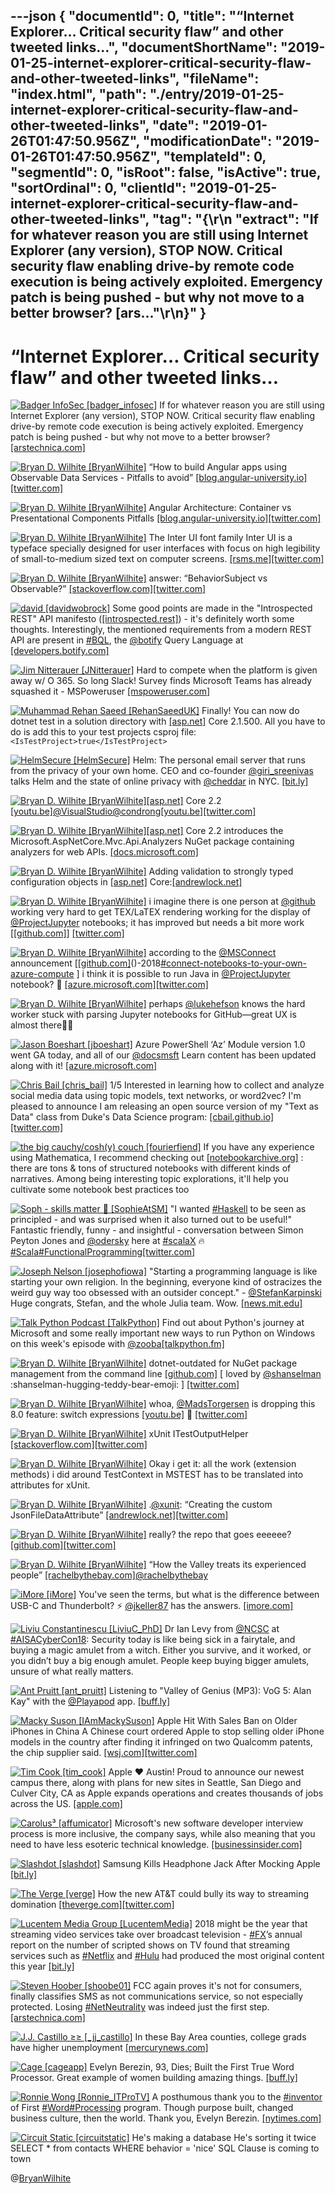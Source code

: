 ---json
{
  "documentId": 0,
  "title": "“Internet Explorer… Critical security flaw” and other tweeted links…",
  "documentShortName": "2019-01-25-internet-explorer-critical-security-flaw-and-other-tweeted-links",
  "fileName": "index.html",
  "path": "./entry/2019-01-25-internet-explorer-critical-security-flaw-and-other-tweeted-links",
  "date": "2019-01-26T01:47:50.956Z",
  "modificationDate": "2019-01-26T01:47:50.956Z",
  "templateId": 0,
  "segmentId": 0,
  "isRoot": false,
  "isActive": true,
  "sortOrdinal": 0,
  "clientId": "2019-01-25-internet-explorer-critical-security-flaw-and-other-tweeted-links",
  "tag": "{\r\n  \"extract\": \"If for whatever reason you are still using Internet Explorer (any version), STOP NOW. Critical security flaw enabling drive-by remote code execution is being actively exploited. Emergency patch is being pushed - but why not move to a better browser? [ars...\"\r\n}"
}
---

# “Internet Explorer… Critical security flaw” and other tweeted links…

[<img alt="Badger InfoSec [badger_infosec]" src="https://songhay.blob.core.windows.net:443/shared-social-twitter/badger_infosec.jpg">](https://twitter.com/badger_infosec) If for whatever reason you are still using Internet Explorer (any version), STOP NOW. Critical security flaw enabling drive-by remote code execution is being actively exploited. Emergency patch is being pushed - but why not move to a better browser? [[arstechnica.com]](https://arstechnica.com/information-technology/2018/12/microsoft-issues-emergency-update-to-fix-critical-ie-flaw-under-active-exploit/)

[<img alt="Bryan D. Wilhite [BryanWilhite]" src="https://songhay.blob.core.windows.net:443/shared-social-twitter/BryanWilhite.jpeg">](http://t.co/UNdqV0Z1zz) “How to build Angular apps using Observable Data Services - Pitfalls to avoid” [[blog.angular-university.io]](https://blog.angular-university.io/how-to-build-angular2-apps-using-rxjs-observable-data-services-pitfalls-to-avoid/)[[twitter.com]](https://twitter.com/BryanWilhite/status/1075539632127799297/photo/1)

[<img alt="Bryan D. Wilhite [BryanWilhite]" src="https://songhay.blob.core.windows.net:443/shared-social-twitter/BryanWilhite.jpeg">](http://t.co/UNdqV0Z1zz) Angular Architecture: Container vs Presentational Components Pitfalls [[blog.angular-university.io]](https://blog.angular-university.io/angular-component-design-how-to-avoid-custom-event-bubbling-and-extraneous-properties-in-the-local-component-tree/#.XA_teS9IWP4.twitter)[[twitter.com]](https://twitter.com/BryanWilhite/status/1072537330358063104/photo/1)

[<img alt="Bryan D. Wilhite [BryanWilhite]" src="https://songhay.blob.core.windows.net:443/shared-social-twitter/BryanWilhite.jpeg">](http://t.co/UNdqV0Z1zz) The Inter UI font family Inter UI is a typeface specially designed for user interfaces with focus on high legibility of small-to-medium sized text on computer screens. [[rsms.me]](https://rsms.me/inter/)[[twitter.com]](https://twitter.com/BryanWilhite/status/1080589190935371776/photo/1)

[<img alt="Bryan D. Wilhite [BryanWilhite]" src="https://songhay.blob.core.windows.net:443/shared-social-twitter/BryanWilhite.jpeg">](http://t.co/UNdqV0Z1zz) answer: “BehaviorSubject vs Observable?” [[stackoverflow.com]](https://stackoverflow.com/a/40231605/22944)[[twitter.com]](https://twitter.com/BryanWilhite/status/1075538902058917889/photo/1)

[<img alt="david [davidwobrock]" src="https://songhay.blob.core.windows.net:443/shared-social-twitter/davidwobrock.jpg">](https://t.co/sDqeYg9kyc) Some good points are made in the "Introspected REST" API manifesto ([[introspected.rest]](https://introspected.rest/)) - it's definitely worth some thoughts. Interestingly, the mentioned requirements from a modern REST API are present in [#BQL](http://twitter.com/search?q='%23BQL), the [@botify](http://twitter.com/@botify) Query Language at [[developers.botify.com]](https://developers.botify.com/)

[<img alt="Jim Nitterauer [JNitterauer]" src="https://songhay.blob.core.windows.net:443/shared-social-twitter/JNitterauer.jpg">](https://t.co/mDhKE4lvQh) Hard to compete when the platform is given away w/ O 365. So long Slack! Survey finds Microsoft Teams has already squashed it - MSPoweruser [[mspoweruser.com]](https://mspoweruser.com/so-long-slack-survey-finds-microsoft-teams-has-already-squashed-it/)

[<img alt="Muhammad Rehan Saeed [RehanSaeedUK]" src="https://songhay.blob.core.windows.net:443/shared-social-twitter/RehanSaeedUK.png">](http://t.co/dlsvOoLiSd) Finally! You can now do dotnet test in a solution directory with [[asp.net]](http://ASP.NET) Core 2.1.500. All you have to do is add this to your test projects csproj file: `<IsTestProject>true</IsTestProject>`

[<img alt="HelmSecure [HelmSecure]" src="https://songhay.blob.core.windows.net:443/shared-social-twitter/HelmSecure.jpg">](https://t.co/eFIEnRnslT) Helm: The personal email server that runs from the privacy of your own home. CEO and co-founder [@giri_sreenivas](http://twitter.com/@giri_sreenivas) talks Helm and the state of online privacy with [@cheddar](http://twitter.com/@cheddar) in NYC. [[bit.ly]](https://bit.ly/2UIkGxV)

[<img alt="Bryan D. Wilhite [BryanWilhite]" src="https://songhay.blob.core.windows.net:443/shared-social-twitter/BryanWilhite.jpeg">](http://t.co/UNdqV0Z1zz)[[asp.net]](http://ASP.NET) Core 2.2 [[youtu.be]](https://youtu.be/_vw3hcnSA1Y?t=230)[@VisualStudio](http://twitter.com/@VisualStudio)[@condrong](http://twitter.com/@condrong)[[youtu.be]](https://youtu.be/_vw3hcnSA1Y?t=230)[[twitter.com]](https://twitter.com/BryanWilhite/status/1072619146003841025/photo/1)

[<img alt="Bryan D. Wilhite [BryanWilhite]" src="https://songhay.blob.core.windows.net:443/shared-social-twitter/BryanWilhite.jpeg">](http://t.co/UNdqV0Z1zz)[[asp.net]](http://ASP.NET) Core 2.2 introduces the Microsoft.AspNetCore.Mvc.Api.Analyzers NuGet package containing analyzers for web APIs. [[docs.microsoft.com]](https://docs.microsoft.com/en-us/aspnet/core/web-api/advanced/analyzers?view=aspnetcore-2.2&tabs=visual-studio)

[<img alt="Bryan D. Wilhite [BryanWilhite]" src="https://songhay.blob.core.windows.net:443/shared-social-twitter/BryanWilhite.jpeg">](http://t.co/UNdqV0Z1zz) Adding validation to strongly typed configuration objects in [[asp.net]](http://ASP.NET) Core:[[andrewlock.net]](https://andrewlock.net/adding-validation-to-strongly-typed-configuration-objects-in-asp-net-core/)

[<img alt="Bryan D. Wilhite [BryanWilhite]" src="https://songhay.blob.core.windows.net:443/shared-social-twitter/BryanWilhite.jpeg">](http://t.co/UNdqV0Z1zz) i imagine there is one person at [@github](http://twitter.com/@github) working very hard to get TEX/LaTEX rendering working for the display of [@ProjectJupyter](http://twitter.com/@ProjectJupyter) notebooks; it has improved but needs a bit more work [[[github.com]](https://github.com/BryanWilhite/jupyter-central/blob/master/skiena-algorithm-design-manual/ch01/1.7.1-12.ipynb)] [[twitter.com]](https://twitter.com/BryanWilhite/status/1074389421296824320/photo/1)

[<img alt="Bryan D. Wilhite [BryanWilhite]" src="https://songhay.blob.core.windows.net:443/shared-social-twitter/BryanWilhite.jpeg">](http://t.co/UNdqV0Z1zz) according to the [@MSConnect](http://twitter.com/@MSConnect) announcement [[[github.com]](https://github.com/Microsoft/AzureNotebooks/wiki/Azure-Notebooks-at-Microsoft-Connect)()-2018[#connect-notebooks-to-your-own-azure-compute](http://twitter.com/search?q='%23connect-notebooks-to-your-own-azure-compute) ] i think it is possible to run Java in [@ProjectJupyter](http://twitter.com/@ProjectJupyter) notebook? 🤔 [[azure.microsoft.com]](https://azure.microsoft.com/en-us/services/virtual-machines/data-science-virtual-machines/)[[twitter.com]](https://twitter.com/BryanWilhite/status/1075881410181816320/photo/1)

[<img alt="Bryan D. Wilhite [BryanWilhite]" src="https://songhay.blob.core.windows.net:443/shared-social-twitter/BryanWilhite.jpeg">](http://t.co/UNdqV0Z1zz) perhaps [@lukehefson](http://twitter.com/@lukehefson) knows the hard worker stuck with parsing Jupyter notebooks for GitHub—great UX is almost there🧐🤠

[<img alt="Jason Boeshart [jboeshart]" src="https://songhay.blob.core.windows.net:443/shared-social-twitter/jboeshart.jpg">](https://twitter.com/jboeshart) Azure PowerShell ‘Az’ Module version 1.0 went GA today, and all of our [@docsmsft](http://twitter.com/@docsmsft) Learn content has been updated along with it! [[azure.microsoft.com]](https://azure.microsoft.com/blog/azure-powershell-az-module-version-1/)

[<img alt="Chris Bail [chris_bail]" src="https://songhay.blob.core.windows.net:443/shared-social-twitter/chris_bail.jpg">](https://t.co/V6BVB9xasx) 1/5 Interested in learning how to collect and analyze social media data using topic models, text networks, or word2vec? I'm pleased to announce I am releasing an open source version of my "Text as Data" class from Duke's Data Science program: [[cbail.github.io]](https://cbail.github.io/textasdata/Text_as_Data.html)[[twitter.com]](https://twitter.com/chris_bail/status/1073692629567713280/photo/1)

[<img alt="the big cauchy/cosh(y) couch [fourierfiend]" src="https://songhay.blob.core.windows.net:443/shared-social-twitter/fourierfiend.jpg">](https://t.co/LFKYHQxBiB) If you have any experience using Mathematica, I recommend checking out [[notebookarchive.org]](https://www.notebookarchive.org/) : there are tons & tons of structured notebooks with different kinds of narratives. Among being interesting topic explorations, it'll help you cultivate some notebook best practices too

[<img alt="Soph - skills matter 🤖 [SophieAtSM]" src="https://songhay.blob.core.windows.net:443/shared-social-twitter/SophieAtSM.jpg">](https://t.co/mNIeKcjqD9) "I wanted [#Haskell](http://twitter.com/search?q='%23Haskell) to be seen as principled - and was surprised when it also turned out to be useful!" Fantastic friendly, funny - and insightful - conversation between Simon Peyton Jones and [@odersky](http://twitter.com/@odersky) here at [#scalaX](http://twitter.com/search?q='%23scalaX) 🔥 [#Scala](http://twitter.com/search?q='%23Scala)[#FunctionalProgramming](http://twitter.com/search?q='%23FunctionalProgramming)[[twitter.com]](https://twitter.com/SophieAtSM/status/1073586368524230656/photo/1)

[<img alt="Joseph Nelson [josephofiowa]" src="https://songhay.blob.core.windows.net:443/shared-social-twitter/josephofiowa.jpg">](https://t.co/sF8TGxPk6q) "Starting a programming language is like starting your own religion. In the beginning, everyone kind of ostracizes the weird guy way too obsessed with an outsider concept." - [@StefanKarpinski](http://twitter.com/@StefanKarpinski) Huge congrats, Stefan, and the whole Julia team. Wow. [[news.mit.edu]](http://news.mit.edu/2018/julia-language-co-creators-win-james-wilkinson-prize-numerical-software-1226)

[<img alt="Talk Python Podcast [TalkPython]" src="https://songhay.blob.core.windows.net:443/shared-social-twitter/TalkPython.png">](https://t.co/vKonTficpv) Find out about Python's journey at Microsoft and some really important new ways to run Python on Windows on this week's episode with [@zooba](http://twitter.com/@zooba)[[talkpython.fm]](https://talkpython.fm/episodes/show/191/python-s-journey-at-microsoft)

[<img alt="Bryan D. Wilhite [BryanWilhite]" src="https://songhay.blob.core.windows.net:443/shared-social-twitter/BryanWilhite.jpeg">](http://t.co/UNdqV0Z1zz) dotnet-outdated for NuGet package management from the command line [[github.com]](https://github.com/jerriep/dotnet-outdated) [ loved by [@shanselman](http://twitter.com/@shanselman) :shanselman-hugging-teddy-bear-emoji: ] [[twitter.com]](https://twitter.com/BryanWilhite/status/1073316449060499456/photo/1)

[<img alt="Bryan D. Wilhite [BryanWilhite]" src="https://songhay.blob.core.windows.net:443/shared-social-twitter/BryanWilhite.jpeg">](http://t.co/UNdqV0Z1zz) whoa, [@MadsTorgersen](http://twitter.com/@MadsTorgersen) is dropping this 8.0 feature: switch expressions [[youtu.be]](https://youtu.be/VdC0aoa7ung?t=623) 🧐 [[twitter.com]](https://twitter.com/BryanWilhite/status/1072616362432970753/photo/1)

[<img alt="Bryan D. Wilhite [BryanWilhite]" src="https://songhay.blob.core.windows.net:443/shared-social-twitter/BryanWilhite.jpeg">](http://t.co/UNdqV0Z1zz) xUnit ITestOutputHelper [[stackoverflow.com]](https://stackoverflow.com/a/31055398/22944)[[twitter.com]](https://twitter.com/BryanWilhite/status/1075076783416913921/photo/1)

[<img alt="Bryan D. Wilhite [BryanWilhite]" src="https://songhay.blob.core.windows.net:443/shared-social-twitter/BryanWilhite.jpeg">](http://t.co/UNdqV0Z1zz) Okay i get it: all the work (extension methods) i did around TestContext in MSTEST has to be translated into attributes for xUnit.

[<img alt="Bryan D. Wilhite [BryanWilhite]" src="https://songhay.blob.core.windows.net:443/shared-social-twitter/BryanWilhite.jpeg">](http://t.co/UNdqV0Z1zz) .[@xunit](http://twitter.com/@xunit): “Creating the custom JsonFileDataAttribute” [[andrewlock.net]](https://andrewlock.net/creating-a-custom-xunit-theory-test-dataattribute-to-load-data-from-json-files/#creating-the-custom-jsonfiledataattribute)[[twitter.com]](https://twitter.com/BryanWilhite/status/1075515584773640192/photo/1)

[<img alt="Bryan D. Wilhite [BryanWilhite]" src="https://songhay.blob.core.windows.net:443/shared-social-twitter/BryanWilhite.jpeg">](http://t.co/UNdqV0Z1zz) really? the repo that goes eeeeee? [[github.com]](https://github.com/eeeeeeeeeeeeeeeeeeeeeeeeeeeeeeee/eeeeeeeeeeeeeeeeeeeeeeeeeeeeeeeeeeeeeeeeeeeeeeeeeeeeeeeeeeeeeeeeeeeeeeeeeeeeeeeeeeeeeeeeeeeeeeeeeeee)[[twitter.com]](https://twitter.com/BryanWilhite/status/1074477777351368704/photo/1)

[<img alt="Bryan D. Wilhite [BryanWilhite]" src="https://songhay.blob.core.windows.net:443/shared-social-twitter/BryanWilhite.jpeg">](http://t.co/UNdqV0Z1zz) “How the Valley treats its experienced people” [[rachelbythebay.com]](http://rachelbythebay.com/w/2018/12/29/age/)[@rachelbythebay](http://twitter.com/@rachelbythebay)

[<img alt="iMore [iMore]" src="https://songhay.blob.core.windows.net:443/shared-social-twitter/iMore.jpg">](https://t.co/OFCb6MPRgt) You've seen the terms, but what is the difference between USB-C and Thunderbolt? ⚡ [@jkeller87](http://twitter.com/@jkeller87) has the answers. [[imore.com]](https://www.imore.com/whats-difference-between-usb-c-and-thunderbolt?utm_source=im_tw&utm_medium=tw_card&utm_content=49887&utm_campaign=social)

[<img alt="Liviu Constantinescu [LiviuC_PhD]" src="https://songhay.blob.core.windows.net:443/shared-social-twitter/LiviuC_PhD.jpg">](https://twitter.com/LiviuC_PhD) Dr Ian Levy from [@NCSC](http://twitter.com/@NCSC) at [#AISACyberCon18](http://twitter.com/search?q='%23AISACyberCon18): Security today is like being sick in a fairytale, and buying a magic amulet from a witch. Either you survive, and it worked, or you didn’t buy a big enough amulet. People keep buying bigger amulets, unsure of what really matters.

[<img alt="Ant Pruitt [ant_pruitt]" src="https://songhay.blob.core.windows.net:443/shared-social-twitter/ant_pruitt.jpg">](https://t.co/Etf8mxy9x4) Listening to "Valley of Genius (MP3): VoG 5: Alan Kay" with the [@Playapod](http://twitter.com/@Playapod) app. [[buff.ly]](https://buff.ly/2INjggn)

[<img alt="Macky Suson [IAmMackySuson]" src="https://songhay.blob.core.windows.net:443/shared-social-twitter/IAmMackySuson.jpg">](https://t.co/6oc72DWYzt) Apple Hit With Sales Ban on Older iPhones in China A Chinese court ordered Apple to stop selling older iPhone models in the country after finding it infringed on two Qualcomm patents, the chip supplier said. [[wsj.com]](https://www.wsj.com/articles/apple-hit-with-iphone-sales-ban-in-china-qualcomm-says-1544450774?mod=rss_Technology)[[twitter.com]](https://twitter.com/IAmMackySuson/status/1072527866900946945/photo/1)

[<img alt="Tim Cook [tim_cook]" src="https://songhay.blob.core.windows.net:443/shared-social-twitter/tim_cook.jpg">](https://twitter.com/tim_cook) Apple ❤️ Austin! Proud to announce our newest campus there, along with plans for new sites in Seattle, San Diego and Culver City, CA as Apple expands operations and creates thousands of jobs across the US. [[apple.com]](https://www.apple.com/newsroom/2018/12/apple-to-build-new-campus-in-austin-and-add-jobs-across-the-us/)

[<img alt="Carolus³ [affumicator]" src="https://songhay.blob.core.windows.net:443/shared-social-twitter/affumicator.jpg">](https://twitter.com/affumicator) Microsoft's new software developer interview process is more inclusive, the company says, while also meaning that you need to have less esoteric technical knowledge. [[businessinsider.com]](https://www.businessinsider.com/microsoft-new-developer-interview-process-2018-12)

[<img alt="Slashdot [slashdot]" src="https://songhay.blob.core.windows.net:443/shared-social-twitter/slashdot.jpg">](https://t.co/AAruXoCAZ5) Samsung Kills Headphone Jack After Mocking Apple [[bit.ly]](http://bit.ly/2STxzDU)

[<img alt="The Verge [verge]" src="https://songhay.blob.core.windows.net:443/shared-social-twitter/verge.jpg">](http://t.co/W2SFxIXkC4) How the new AT&T could bully its way to streaming domination [[theverge.com]](https://www.theverge.com/2018/12/18/18146186/att-time-warner-streaming-video-net-neutrality?utm_campaign=theverge&utm_content=chorus&utm_medium=social&utm_source=twitter)[[twitter.com]](https://twitter.com/verge/status/1075207851193307137/photo/1)

[<img alt="Lucentem Media Group [LucentemMedia]" src="https://songhay.blob.core.windows.net:443/shared-social-twitter/LucentemMedia.jpg">](https://t.co/HVQBgrVzcC) 2018 might be the year that streaming video services take over broadcast television - [#FX](http://twitter.com/search?q='%23FX)’s annual report on the number of scripted shows on TV found that streaming services such as [#Netflix](http://twitter.com/search?q='%23Netflix) and [#Hulu](http://twitter.com/search?q='%23Hulu) had produced the most original content this year [[bit.ly]](http://bit.ly/2GiODBT)

[<img alt="Steven Hoober [shoobe01]" src="https://songhay.blob.core.windows.net:443/shared-social-twitter/shoobe01.jpeg">](https://t.co/epWwI62YZD) FCC again proves it's not for consumers, finally classifies SMS as not communications service, so not especially protected. Losing [#NetNeutrality](http://twitter.com/search?q='%23NetNeutrality) was indeed just the first step. [[arstechnica.com]](https://arstechnica.com/tech-policy/2018/12/fccs-anti-robotext-plan-would-let-carriers-censor-texts-advocates-warn/)

[<img alt="J.J. Castillo ≥≥ [_jj_castillo]" src="https://songhay.blob.core.windows.net:443/shared-social-twitter/_jj_castillo.jpg">](https://t.co/PTsbHJVZQX) In these Bay Area counties, college grads have higher unemployment [[mercurynews.com]](https://www.mercurynews.com/2018/12/26/silicon-valleys-worker-shortage-creates-an-upside-down-labor-market/)

[<img alt="Cage [cageapp]" src="https://songhay.blob.core.windows.net:443/shared-social-twitter/cageapp.png">](https://t.co/hmk7nzjgxo) Evelyn Berezin, 93, Dies; Built the First True Word Processor. Great example of women building amazing things. [[buff.ly]](https://buff.ly/2RWmm56)

[<img alt="Ronnie Wong [Ronnie_ITProTV]" src="https://songhay.blob.core.windows.net:443/shared-social-twitter/Ronnie_ITProTV.jpg">](https://t.co/kapKSy7q0u) A posthumous thank you to the [#inventor](http://twitter.com/search?q='%23inventor) of First [#Word](http://twitter.com/search?q='%23Word)[#Processing](http://twitter.com/search?q='%23Processing) program. Though purpose built, changed business culture, then the world. Thank you, Evelyn Berezin. [[nytimes.com]](https://www.nytimes.com/2018/12/10/obituaries/evelyn-berezin-dead.html)

[<img alt="Circuit Static [circuitstatic]" src="https://songhay.blob.core.windows.net:443/shared-social-twitter/circuitstatic.jpg">](https://t.co/3GKeVPbq9w) He's making a database He's sorting it twice SELECT * from contacts WHERE behavior = 'nice' SQL Clause is coming to town

@[BryanWilhite](https://twitter.com/BryanWilhite)
